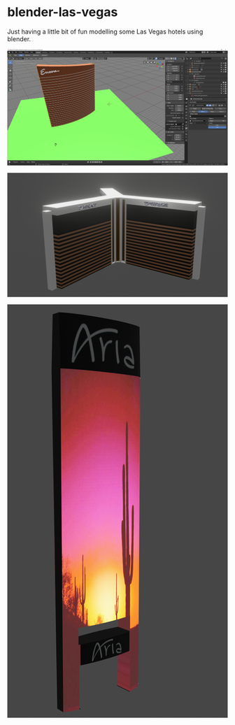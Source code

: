 # blender-las-vegas
Just having a little bit of fun modelling some Las Vegas hotels using blender.

![Encore Hotel](assets/encore_screen_shot.png)

![mirage_render](assets/mirage_render_screen_shot.png)

<!-- <img src="assets/aria_neon_sign.png" style="height: 50%; width: 50%" /> -->
![aria_neon_sign](assets/aria_neon_sign.png)
